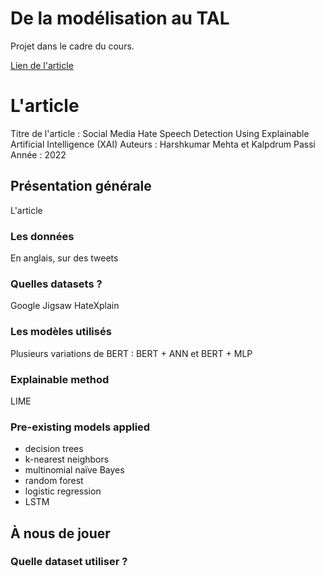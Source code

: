 # De la modélisation au TAL
Projet dans le cadre du cours.

[Lien de l'article](https://www.mdpi.com/1999-4893/15/8/291)

# L'article
Titre de l'article :  Social Media Hate Speech Detection Using Explainable Artificial Intelligence (XAI)
Auteurs : Harshkumar Mehta et Kalpdrum Passi
Année : 2022

## Présentation générale
L'article 

### Les données
En anglais, sur des tweets

### Quelles datasets ?
Google Jigsaw
HateXplain

### Les modèles utilisés
Plusieurs variations de BERT : BERT + ANN et BERT + MLP

### Explainable method
LIME

### Pre-existing models applied
* decision trees
* k-nearest neighbors
* multinomial naïve Bayes
* random forest
* logistic regression
* LSTM

## À nous de jouer
### Quelle dataset utiliser ? 



